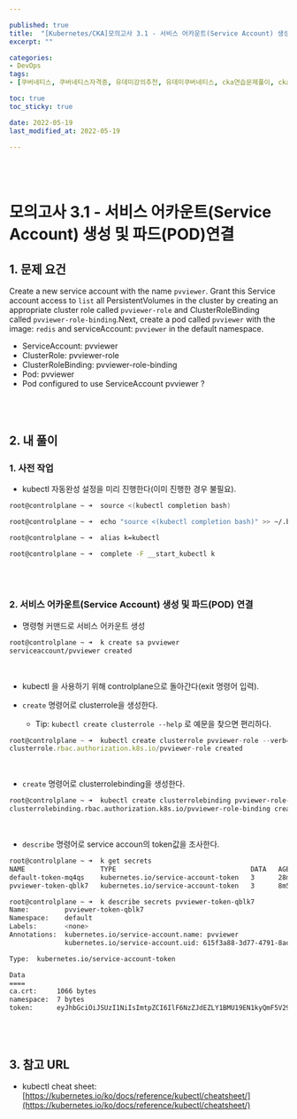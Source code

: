 ```yaml
---

published: true
title:  "[Kubernetes/CKA]모의고사 3.1 - 서비스 어카운트(Service Account) 생성 및 파드(POD)연결"
excerpt: ""

categories:
- DevOps
tags:
- [쿠버네티스, 쿠버네티스자격증, 유데미강의추천, 유데미쿠버네티스, cka연습문제풀이, cka덤프, cka기출문제, cka, kubernetes, kubernetesnetworking, k8s, DevOpsengineer, 데브옵스, 데브옵스엔지니어]

toc: true
toc_sticky: true

date: 2022-05-19
last_modified_at: 2022-05-19

---
```


<br/><br/>

# 모의고사 3.1 - 서비스 어카운트(Service Account) 생성 및 파드(POD)연결

## 1. 문제 요건

Create a new service account with the name `pvviewer`. Grant this Service account access to `list` all PersistentVolumes in the cluster by creating an appropriate cluster role called `pvviewer-role` and ClusterRoleBinding called `pvviewer-role-binding`.Next, create a pod called `pvviewer` with the image: `redis` and serviceAccount: `pvviewer` in the default namespace.

- ServiceAccount: pvviewer
- ClusterRole: pvviewer-role
- ClusterRoleBinding: pvviewer-role-binding
- Pod: pvviewer
- Pod configured to use ServiceAccount pvviewer ?

<br/><br/>

## 2. 내 풀이

### 1. 사전 작업

- kubectl 자동완성 설정을 미리 진행한다(이미 진행한 경우 불필요).

```bash
root@controlplane ~ ➜  source <(kubectl completion bash)

root@controlplane ~ ➜  echo "source <(kubectl completion bash)" >> ~/.bashrc 

root@controlplane ~ ➜  alias k=kubectl

root@controlplane ~ ➜  complete -F __start_kubectl k
```

<br/><br/>

### 2. 서비스 어카운트(Service Account) 생성 및 파드(POD) 연결

- 명령형 커맨드로 서비스 어카운트 생성

```bash
root@controlplane ~ ➜  k create sa pvviewer
serviceaccount/pvviewer created
```

<br/>

- kubectl 을 사용하기 위해 controlplane으로 돌아간다(exit 명령어 입력).

- `create` 명령어로 clusterrole을 생성한다.
    - Tip: `kubectl create clusterrole --help` 로 예문을 찾으면 편리하다.

```jsx
root@controlplane ~ ➜  kubectl create clusterrole pvviewer-role --verb=list --resource=persistentvolume
clusterrole.rbac.authorization.k8s.io/pvviewer-role created
```

<br/>

- `create` 명령어로 clusterrolebinding을 생성한다.

```bash
root@controlplane ~ ➜  kubectl create clusterrolebinding pvviewer-role-binding --clusterrole=pvviewer-role --serviceaccount=default:pvviewer
clusterrolebinding.rbac.authorization.k8s.io/pvviewer-role-binding created
```

<br/>

- `describe` 명령어로 service accoun의 token값을 조사한다.

```bash
root@controlplane ~ ➜  k get secrets 
NAME                   TYPE                                  DATA   AGE
default-token-mq4qs    kubernetes.io/service-account-token   3      28m
pvviewer-token-qblk7   kubernetes.io/service-account-token   3      8m58s

root@controlplane ~ ➜  k describe secrets pvviewer-token-qblk7
Name:         pvviewer-token-qblk7
Namespace:    default
Labels:       <none>
Annotations:  kubernetes.io/service-account.name: pvviewer
              kubernetes.io/service-account.uid: 615f3a88-3d77-4791-8ad4-5ef75b2c3b7d

Type:  kubernetes.io/service-account-token

Data
====
ca.crt:     1066 bytes
namespace:  7 bytes
token:      eyJhbGciOiJSUzI1NiIsImtpZCI6IlF6NzZJdEZLY1BMU19EN1kyQmF5V29JRXR5eHJILWVlc2lWWU1CbHlZWGMifQ.eyJpc3MiOiJrdWJlcm5ldGVzL3NlcnZpY2VhY2NvdW50Iiwia3ViZXJuZXRlcy5pby9zZXJ2aWNlYWNjb3VudC9uYW1lc3BhY2UiOiJkZWZhdWx0Iiwia3ViZXJuZXRlcy5pby9zZXJ2aWNlYWNjb3VudC9zZWNyZXQubmFtZSI6InB2dmlld2VyLXRva2VuLXFibGs3Iiwia3ViZXJuZXRlcy5pby9zZXJ2aWNlYWNjb3VudC9zZXJ2aWNlLWFjY291bnQubmFtZSI6InB2dmlld2VyIiwia3ViZXJuZXRlcy5pby9zZXJ2aWNlYWNjb3VudC9zZXJ2aWNlLWFjY291bnQudWlkIjoiNjE1ZjNhODgtM2Q3Ny00NzkxLThhZDQtNWVmNzViMmMzYjdkIiwic3ViIjoic3lzdGVtOnNlcnZpY2VhY2NvdW50OmRlZmF1bHQ6cHZ2aWV3ZXIifQ.c92qJ0g3X3uHebJGrXR5hnvSEKWRqHm1rn1JyG3DyIsOWFtb_FFvmv4QXXGurHkd0vRSIZsQuHZPp66-XA0MpQsBUG-DB9ahkwv7BDXOOuZW-MGbi0pGqTUDCuW31BTUX5EjaIGrI0IHVJt054wCyElgjcBJFTwlaHEV2PkYIt_EDQL2tOhgaYRns2qfpI7korqbAu-zl9AJsn3Dpe-s0uXCCppEzSem46jAa5vwOIKWqLiXnEX4BCNFyETc5uqy2it6q6z5yBaYspuF98C3kfqyRR6rlzr4OrA0NpSYaQn9VvyTsyHjhzNvEw7apIF6sPEFvKWgH0K4Eekgb6BsGQ
```

<br/><br/>

## 3. 참고 URL

- kubectl cheat sheet: [https://kubernetes.io/ko/docs/reference/kubectl/cheatsheet/](https://kubernetes.io/ko/docs/reference/kubectl/cheatsheet/)
